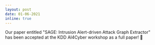 ```yaml
---
layout: post
date: 01-06-2021
inline: true
---
```


Our paper entitled "SAGE: Intrusion Alert-driven Attack Graph Extractor" has been accepted at the KDD AI4Cyber workshop as a full paper! :tada:
